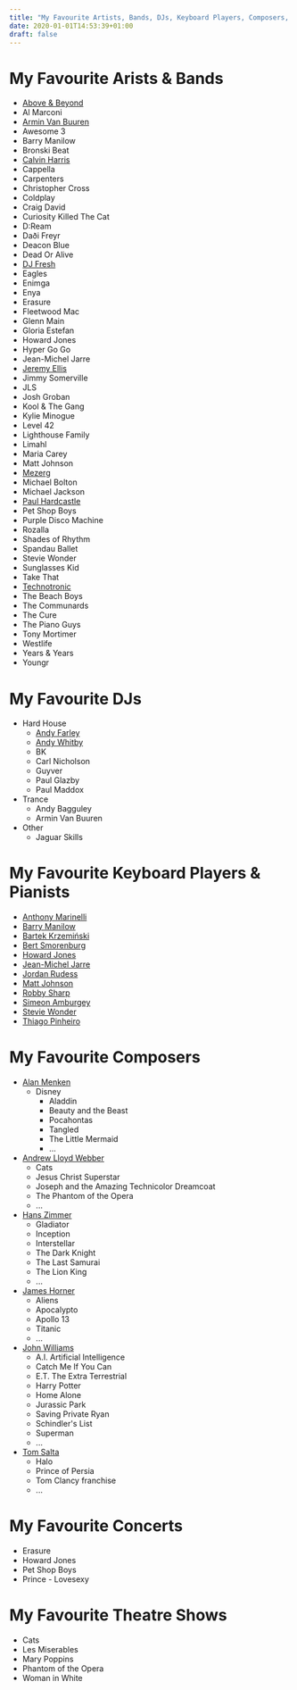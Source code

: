 ```yaml
---
title: "My Favourite Artists, Bands, DJs, Keyboard Players, Composers, Concerts & Shows"
date: 2020-01-01T14:53:39+01:00
draft: false
---
```


# My Favourite Arists & Bands
- [Above & Beyond](https://www.youtube.com/@aboveandbeyond)
- Al Marconi
- [Armin Van Buuren](https://www.youtube.com/@arminvanbuuren)
- Awesome 3
- Barry Manilow
- Bronski Beat
- [Calvin Harris](https://www.youtube.com/channel/UCIjYyZxkFucP_W-tmXg_9Ow)
- Cappella
- Carpenters
- Christopher Cross
- Coldplay
- Craig David
- Curiosity Killed The Cat
- D:Ream
- Daði Freyr
- Deacon Blue
- Dead Or Alive
- [DJ Fresh](https://www.youtube.com/channel/UC0y8P5OjTKLTpnDt62WJzCA)
- Eagles
- Enimga
- Enya
- Erasure
- Fleetwood Mac
- Glenn Main
- Gloria Estefan
- Howard Jones
- Hyper Go Go
- Jean-Michel Jarre
- [Jeremy Ellis](https://www.youtube.com/@jeremyellismusic)
- Jimmy Somerville
- JLS
- Josh Groban
- Kool & The Gang
- Kylie Minogue
- Level 42
- Lighthouse Family
- Limahl
- Maria Carey
- Matt Johnson
- [Mezerg](https://www.youtube.com/channel/UCUaQxmkh81tJAWrreHe3CJg)
- Michael Bolton
- Michael Jackson
- [Paul Hardcastle](https://paulhardcastle.com/)
- Pet Shop Boys
- Purple Disco Machine
- Rozalla
- Shades of Rhythm
- Spandau Ballet
- Stevie Wonder
- Sunglasses Kid
- Take That
- [Technotronic](https://www.youtube.com/@TechnotronicVEVO)
- The Beach Boys
- The Communards
- The Cure
- The Piano Guys
- Tony Mortimer
- Westlife
- Years & Years
- Youngr

# My Favourite DJs
- Hard House
  - [Andy Farley](https://soundcloud.com/andyfarley)
  - [Andy Whitby](https://www.youtube.com/@BounceHeaven)
  - BK
  - Carl Nicholson
  - Guyver
  - Paul Glazby
  - Paul Maddox
- Trance
  - Andy Bagguley
  - Armin Van Buuren
- Other
  - Jaguar Skills

# My Favourite Keyboard Players & Pianists
- [Anthony Marinelli](https://www.youtube.com/@anthonymarinellimusic/)
- [Barry Manilow](https://www.youtube.com/@BarryManilow/)
- [Bartek Krzemiński](https://www.youtube.com/@bartekkrzemien/)
- [Bert Smorenburg](https://www.bertsmorenburg.com/)
- [Howard Jones](https://www.youtube.com/@howardjonesmusic/)
- [Jean-Michel Jarre](https://www.youtube.com/@jeanmicheljarre/)
- [Jordan Rudess](https://www.youtube.com/@JordanRudessKeys/)
- [Matt Johnson](https://www.youtube.com/@MattJohnsonJamiroquai/)
- [Robby Sharp](https://www.youtube.com/@RobbySharp/)
- [Simeon Amburgey](https://www.youtube.com/@PraiseTracks/)
- [Stevie Wonder](https://www.youtube.com/@steviewonder/)
- [Thiago Pinheiro](https://www.youtube.com/@AASphysicalmodeling/)

# My Favourite Composers
- [Alan Menken](https://www.alanmenken.com/)
  - Disney
    - Aladdin
    - Beauty and the Beast
    - Pocahontas
    - Tangled
    - The Little Mermaid
    - ...
- [Andrew Lloyd Webber](https://www.andrewlloydwebber.com/)
  - Cats
  - Jesus Christ Superstar
  - Joseph and the Amazing Technicolor Dreamcoat
  - The Phantom of the Opera
  - ...
- [Hans Zimmer](https://hans-zimmer.com/)
  - Gladiator
  - Inception
  - Interstellar
  - The Dark Knight
  - The Last Samurai
  - The Lion King
  - ...
- [James Horner](https://en.wikipedia.org/wiki/James_Horner)
  - Aliens
  - Apocalypto
  - Apollo 13
  - Titanic
  - ...
- [John Williams](https://www.johnwilliams.org/)
  - A.I. Artificial Intelligence
  - Catch Me If You Can
  - E.T. The Extra Terrestrial
  - Harry Potter
  - Home Alone
  - Jurassic Park
  - Saving Private Ryan
  - Schindler's List
  - Superman
  - ...
- [Tom Salta](https://www.tomsalta.com/)
  - Halo
  - Prince of Persia
  - Tom Clancy franchise
  - ...

# My Favourite Concerts
- Erasure
- Howard Jones
- Pet Shop Boys
- Prince - Lovesexy

# My Favourite Theatre Shows
- Cats
- Les Miserables
- Mary Poppins
- Phantom of the Opera
- Woman in White
